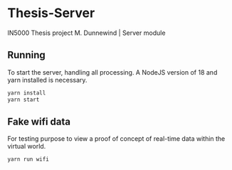 # Thesis-Server
IN5000 Thesis project M. Dunnewind | Server module

## Running
To start the server, handling all processing. A NodeJS version of 18 and yarn installed is necessary.

```bash
yarn install
yarn start
```

## Fake wifi data
For testing purpose to view a proof of concept of real-time data within the virtual world.

```bash
yarn run wifi
```